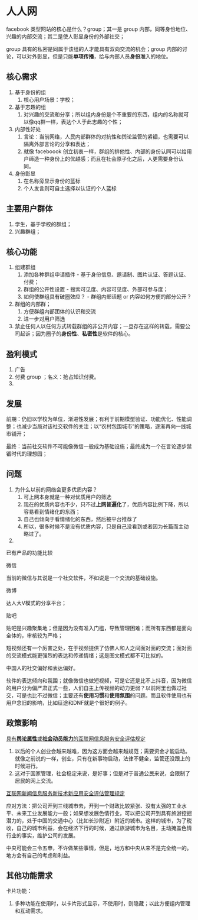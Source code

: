 # 人人网

facebook 类型网站的核心是什么？group；其一是 group 内部，同等身份地位、兴趣的内部交流；其二是使人彰显身份的外部社交；

group 具有的私密是同属于该组的人才能具有双向交流的机会；group 内部的讨论，可以对外彰显，但是只能**单项传播**，给与内部人员**身份准**入的地位。

## 核心需求

1. 基于身份的组
    1. 核心用户场景：学校；
2. 基于志趣的组
    1. 对兴趣的交流和分享；所以组内身份是个不重要的东西，组内的名称就可以像qq群一样，表达个人于此志趣的个性；
3. 内部性好处
    1. 言论：当前网络，人民内部群体的对抗性和舆论监管的紧锢，也需要可以隔离外部言论的分享和表达；
    2. 就像 faceboook 创立初衷一样，群组的排他性、内部的身份认同可以给用户缔造一种身份上的优越感；而且在社会原子化之后，人更需要身份认同。
4. 身份彰显
    1. 在名称旁显示身份的蓝标
    2. 个人发言则可自主选择以认证的个人蓝标

## 主要用户群体

1. 学生，基于学校的群组；
2. 兴趣群组；

## 核心功能

1. 组建群组
    1. 添加各种群组申请插件 - 基于身份信息、邀请制、图片认证、答题认证、付费；
    2. 群组的公开性设置 - 搜索可见度、内容可见度、外部可参与度；
    3. 如何使群组具有破圈效应？ - 群组内部话题 or 内容如何方便的部分公开？
2. 群组的内部群；
   1. 方便群组内部团体的认识和交流
   2. 进一步对用户筛选
3. 禁止任何人以任何方式转载群组的非公开内容；一旦存在这样的转载，需要公司起诉；因为圈子的**身份性**、**私密性**是软件的核心。

## 盈利模式

1. 广告
2. 付费 group ；名义：抢占知识付费。
3. 

## 发展

前期：仍旧以学校为单位，渐进性发展；有利于前期模型验证、功能优化、性能调整；也减少当局对该社交软件的关注；以“农村包围城市”的策略，逐渐再向一线城市铺开；

最终：当前社交软件不可能像微信一般成为基础设施；最终成为一个在言论逐步禁锢时代的理想园；

## 问题

1. 为什么以前的网络会更多优质内容？
    1. 可上网本身就是一种对优质用户的筛选
    2. 现在的优质内容也不少，只不过**上网普遍化**了，优质内容比例下降，所以容易看到情绪化的东西；
    3. 自己也倾向于看情绪化的东西，然后被平台推荐了
    4. 所以，很多时候不是没有优质内容，只是自己没看到或者因为长篇而主动略过了。
2. 

已有产品的功能比较

微信

当前的微信与其说是一个社交软件，不如说是一个交流的基础设施。

微博

达人大V模式的分享平台；

贴吧

贴吧是兴趣聚集地；但是因为没有准入门槛，导致管理困难；而所有东西都是面向全体的，审核较为严格；


短视频还有一个厉害之处，在于视频提供了仿佛人和人之间面对面的交流；面对面的交流模式能更强烈的表达和传递情绪；这是图文模式都不可比拟的。

中国人的社交偏好和表达偏好。

软件的表达倾向和氛围；就像微信也做短视频，可是它还是比不上抖音，因为微信的用户分为偏严肃正式一些，人们自主上传视频的动力更弱？以前阿里也做过社交，可是也比不过微信；主要还有**使用习惯**和**使用氛围**的问题。而且软件使用也有用户念旧的影响，比如征途和DNF就是个很好的例子。

## 政策影响

[具有**舆论属性**或**社会动员能力**的互联网信息服务安全评估规定](http://www.cac.gov.cn/2019-03/20/c_1124259405.htm)

1. 以后的个人创业会越来越难，因为这方面会越来越规范；需要资金才能启动。就像之前说的一样，创业，只有在新事物启动，法律不健全，监管还没跟上的时候进行。
2. 这对于国家管理，社会稳定来说，是好事；但是对于普通公民来说，会限制了居民的网上交流。

[互联网新闻信息服务新技术新应用安全评估管理规定](http://www.cac.gov.cn/2017-10/30/c_1121878049.htm)

应对方法：把公司开到三线城市去，开到一个财政比较紧张、没有太强的工业水平、未来工业发展能力一般；如果想发展色情行业，可以把公司开到具有旅游挖掘潜力的，处于中国的交通中心（比如长沙附近）附近的城市。这样的城市，为了税收，自己的城市利益，会在经济下行的时候，通过旅游城市为名目，主动掩盖色情行业的事实，维护公司的发展。

中央可能会三令五申，不许做某些事情，但是，地方和中央从来不是完全统一的。地方会有自己的考虑和利益。

## 其他功能需求

卡片功能：

1. 多种功能在使用时，以卡片形式显示，不使用时，则隐藏；以此方便组内管理和互动需求。


